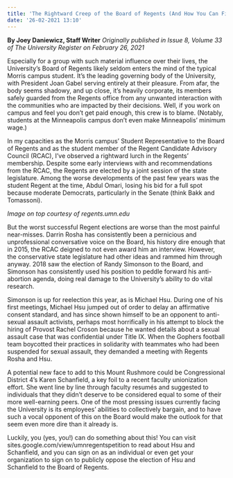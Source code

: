 ```yaml
---
title: 'The Rightward Creep of the Board of Regents (And How You Can Fight Back)'
date: '26-02-2021 13:10'
---
```


**By Joey Daniewicz, Staff Writer** _Originally published in Issue 8, Volume 33 of The University Register on February 26, 2021_

Especially for a group with such material influence over their lives, the University’s Board of Regents likely seldom enters the mind of the typical Morris campus student. It’s the leading governing body of the University, with President Joan Gabel serving entirely at their pleasure. From afar, the body seems shadowy, and up close, it’s heavily corporate, its members safely guarded from the Regents office from any unwanted interaction with the communities who are impacted by their decisions. Well, if you work on campus and feel you don’t get paid enough, this crew is to blame. (Notably, students at the Minneapolis campus don’t even make Minneapolis’ minimum wage.)

In my capacities as the Morris campus’ Student Representative to the Board of Regents and as the student member of the Regent Candidate Advisory Council (RCAC), I’ve observed a rightward lurch in the Regents’ membership. Despite some early interviews with and recommendations from the RCAC, the Regents are elected by a joint session of the state legislature. Among the worse developments of the past few years was the student Regent at the time, Abdul Omari, losing his bid for a full spot because moderate Democrats, particularly in the Senate (think Bakk and Tomassoni).

_Image on top courtesy of regents.umn.edu_

But the worst successful Regent elections are worse than the most painful near-misses. Darrin Rosha has consistently been a pernicious and unprofessional conversative voice on the Board, his history dire enough that in 2015, the RCAC deigned to not even award him an interview. However, the conservative state legislature had other ideas and rammed him through anyway. 2018 saw the election of Randy Simonson to the Board, and Simonson has consistently used his position to peddle forward his anti-abortion agenda, doing real damage to the University’s ability to do vital research.

Simonson is up for reelection this year, as is Michael Hsu. During one of his first meetings, Michael Hsu jumped out of order to delay an affirmative consent standard, and has since shown himself to be an opponent to anti-sexual assault activists, perhaps most horrifically in his attempt to block the hiring of Provost Rachel Croson because he wanted details about a sexual assault case that was confidential under Title IX. When the Gophers football team boycotted their practices in solidarity with teammates who had been suspended for sexual assault, they demanded a meeting with Regents Rosha and Hsu.

A potential new face to add to this Mount Rushmore could be Congressional District 4’s Karen Schanfield, a key foil to a recent faculty unionization effort. She went line by line through faculty resumés and suggested to individuals that they didn’t deserve to be considered equal to some of their more well-earning peers. One of the most pressing issues currently facing the University is its employees’ abilities to collectively bargain, and to have such a vocal opponent of this on the Board would make the outlook for that seem even more dire than it already is.

Luckily, you (yes, you!) can do something about this! You can visit sites.google.com/view/umnregentspetition to read about Hsu and Schanfield, and you can sign on as an individual or even get your organization to sign on to publicly oppose the election of Hsu and Schanfield to the Board of Regents.
